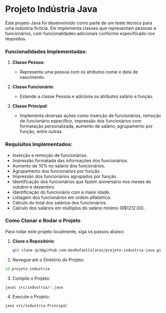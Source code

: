 # Projeto Indústria Java

Este projeto Java foi desenvolvido como parte de um teste técnico para uma indústria fictícia. Ele implementa classes que representam pessoas e funcionários, com funcionalidades adicionais conforme especificado nos requisitos.

### Funcionalidades Implementadas:

1. **Classe Pessoa**:
   - Representa uma pessoa com os atributos nome e data de nascimento.

2. **Classe Funcionário**:
   - Estende a classe Pessoa e adiciona os atributos salário e função.

3. **Classe Principal**:
   - Implementa diversas ações como inserção de funcionários, remoção de funcionário específico, impressão dos funcionários com formatação personalizada, aumento de salário, agrupamento por função, entre outras.

### Requisitos Implementados:

- Inserção e remoção de funcionários.
- Impressão formatada das informações dos funcionários.
- Aumento de 10% no salário dos funcionários.
- Agrupamento dos funcionários por função.
- Impressão dos funcionários agrupados por função.
- Identificação dos funcionários que fazem aniversário nos meses de outubro e dezembro.
- Identificação do funcionário com a maior idade.
- Listagem dos funcionários em ordem alfabética.
- Cálculo do total dos salários dos funcionários.
- Cálculo dos salários em múltiplos do salário mínimo (R$1212.00).

### Como Clonar e Rodar o Projeto

Para rodar este projeto localmente, siga os passos abaixo:

1. **Clone o Repositório**:
   ```bash
   git clone git@github.com:devRafaelColares/projeto-industria-java.git

2. Navegue até o Diretório do Projeto:
  ```bash
  cd projeto-industria
  ```
3. Compile o Projeto:
  ```bash
  javac src/industria/*.java
  ```
4. Execute o Projeto:
  ```bash
  java src/industria.Principal
  ```
